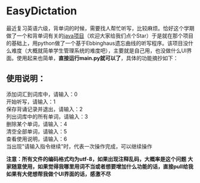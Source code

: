 # EasyDictation
最近复习英语六级，背单词的时候，需要找人帮忙听写，比较麻烦。恰好这个学期做了一个和背单词有关的[java项目](https://github.com/bling666/JavaProject)（欢迎大家给我们点个Star）于是就在那个项目的基础上，用python做了一个基于Ebbinghaus遗忘曲线的听写程序。该项目没什么难度（大概就简单学生管理系统的难度吧），主要就是自己用，也没做什么UI界面。使用起来也简单，**直接运行main.py就可以了**，具体的功能摘抄如下：  

## 使用说明：  
添加词汇到词库中，请输入：0  
开始听写，请输入：1  
保存背诵记录并退出，请输入：2  
列出词库中的所有单词，请输入：3  
删除某个单词，请输入：4  
清空全部单词，请输入：5  
查看使用说明，请输入：6  
当出现"请输入指令继续"时，代表一次操作完成，可以继续操作  

**注意：所有文件的编码格式均为utf-8，如果出现注释乱码，大概率是这个问题**
**大家随意使用，如果觉得我哪里用词不当或者想要增加什么功能的话，直接pull给我**  
**如果有大佬想帮我做个UI界面的话，感激不尽**
